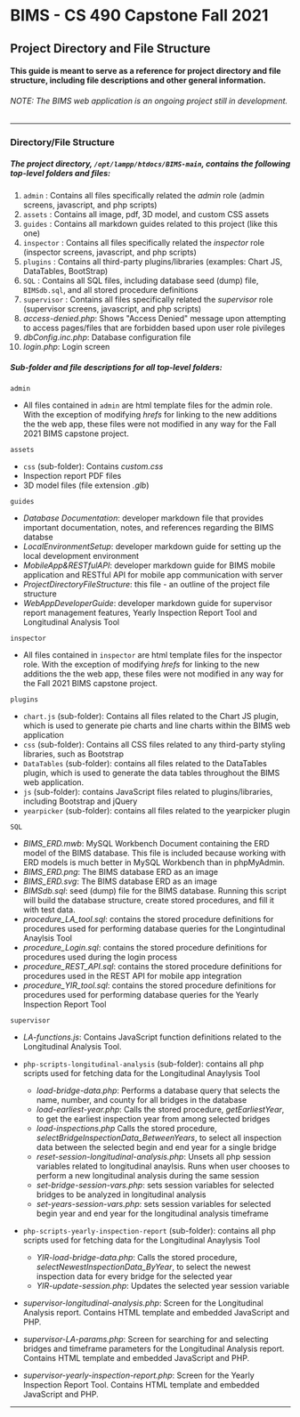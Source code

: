 
# BIMS - CS 490 Capstone Fall 2021
## Project Directory and File Structure

#### This guide is meant to serve as a reference for project directory and file structure, including file descriptions and other general information.

###### *NOTE: The BIMS web application is an ongoing project still in development.* 
--------------------------------------------------------
### Directory/File Structure
##### The project directory, `/opt/lampp/htdocs/BIMS-main`, contains the following top-level folders and files:
1. `admin` : Contains all files specifically related the *admin* role (admin screens, javascript, and php scripts)
2.  `assets` : Contains all image, pdf, 3D model, and custom CSS assets
3. `guides` : Contains all markdown guides related to this project (like this one)
4. `inspector` : Contains all files specifically related the *inspector* role (inspector screens, javascript, and php scripts)
5. `plugins` : Contains all third-party plugins/libraries (examples: Chart JS, DataTables, BootStrap)
6. `SQL` : Contains all SQL files, including database seed (dump) file, `BIMSdb.sql`, and all stored procedure definitions
7. `supervisor` : Contains all files specifically related the *supervisor* role (supervisor screens, javascript, and php scripts) 
8. *access-denied.php*: Shows "Access Denied" message upon attempting to access pages/files that are forbidden based upon user role pivileges
8. *dbConfig.inc.php*: Database configuration file
9. *login.php*: Login screen
 

##### Sub-folder and file descriptions for all top-level folders:
`admin`
- All files contained in `admin` are html template files for the admin role. With the exception of modifying *hrefs* for linking to the new additions the the web app, these files were not modified in any way for the Fall 2021 BIMS capstone project.


`assets`
- `css` (sub-folder): Contains *custom.css*
- Inspection report PDF files
- 3D model files (file extension *.glb*)

`guides`
- *Database Documentation*: developer markdown file that provides important documentation, notes, and references regarding the BIMS databse
- *LocalEnvironmentSetup*: developer markdown guide for setting up the local development environment
- *MobileApp&RESTfulAPI*: developer markdown guide for BIMS mobile application and RESTful API for mobile app communication with server
- *ProjectDirectoryFileStructure*: this file - an outline of the project file structure
- *WebAppDeveloperGuide*: developer markdown guide for supervisor report management features, Yearly Inspection Report Tool and Longitudinal Analysis Tool

`inspector`
- All files contained in `inspector` are html template files for the inspector role. With the exception of modifying *hrefs* for linking to the new additions the the web app, these files were not modified in any way for the Fall 2021 BIMS capstone project.

`plugins`
- `chart.js` (sub-folder): Contains all files related to the Chart JS plugin, which is used to generate pie charts and line charts within the BIMS web application
- `css` (sub-folder): Contains all CSS files related to any third-party styling libraries, such as Bootstrap
- `DataTables` (sub-folder): contains all files related to the DataTables plugin, which is used to generate the data tables throughout the BIMS web application.
- `js` (sub-folder): contains JavaScript files related to plugins/libraries, including Bootstrap and jQuery
- `yearpicker` (sub-folder): contains all files related to the yearpicker plugin

`SQL`
- *BIMS_ERD.mwb*: MySQL Workbench Document containing the ERD model of the BIMS database. This file is included because working with ERD models is much better in MySQL Workbench than in phpMyAdmin.
- *BIMS_ERD.png*: The BIMS database ERD as an image
- *BIMS_ERD.svg*: The BIMS database ERD as an image
- *BIMSdb.sql*: seed (dump) file for the BIMS database. Running this script will build the database structure, create stored procedures, and fill it with test data.
- *procedure_LA_tool.sql*: contains the stored procedure definitions for procedures used for performing database queries for the Longintudinal Anaylsis Tool
- *procedure_Login.sql*: contains the stored procedure definitions for procedures used during the login process
- *procedure_REST_API.sql*: contains the stored procedure definitions for procedures used in the REST API for mobile app integration
- *procedure_YIR_tool.sql*: contains the stored procedure definitions for procedures used for performing database queries for the Yearly Inspection Report Tool

`supervisor`
- *LA-functions.js*: Contains JavaScript function definitions related to the Longitudinal Analysis Tool. 

- `php-scripts-longitudinal-analysis` (sub-folder): contains all php scripts used for fetching data for the Longitudinal Anaylysis Tool
    - *load-bridge-data.php*: Performs a database query that selects the name, number, and county for all bridges in the database
    - *load-earliest-year.php*: Calls the stored procedure, *getEarliestYear*, to get the earliest inspection year from among selected bridges
    - *load-inspections.php* Calls the stored procedure, *selectBridgeInspectionData_BetweenYears*, to select all inspection data between the selected begin and end year for a single bridge
    - *reset-session-longitudinal-analysis.php*: Unsets all php session variables related to longitudinal anaylsis. Runs when user chooses to perform a new longitudinal analysis during the same session
    - *set-bridge-session-vars.php*: sets session variables for selected bridges to be analyzed in longitudinal analysis
    - *set-years-session-vars.php*: sets session variables for selected begin year and end year for the longitudinal analysis timeframe

- `php-scripts-yearly-inspection-report` (sub-folder): contains all php scripts used for fetching data for the Longitudinal Anaylysis Tool
    - *YIR-load-bridge-data.php*: Calls the stored procedure, *selectNewestInspectionData_ByYear*, to select the newest inspection data for every bridge for the selected year 
    - *YIR-update-session.php*: Updates the selected year session variable

- *supervisor-longitudinal-analysis.php*: Screen for the Longitudinal Analysis report. Contains HTML template and embedded JavaScript and PHP.

- *supervisor-LA-params.php*: Screen for searching for and selecting bridges and timeframe parameters for the Longitudinal Analysis report. Contains HTML template and embedded JavaScript and PHP.

- *supervisor-yearly-inspection-report.php*: Screen for the Yearly Inspection Report Tool. Contains HTML template and embedded JavaScript and PHP.
----------------------------------------------------------





